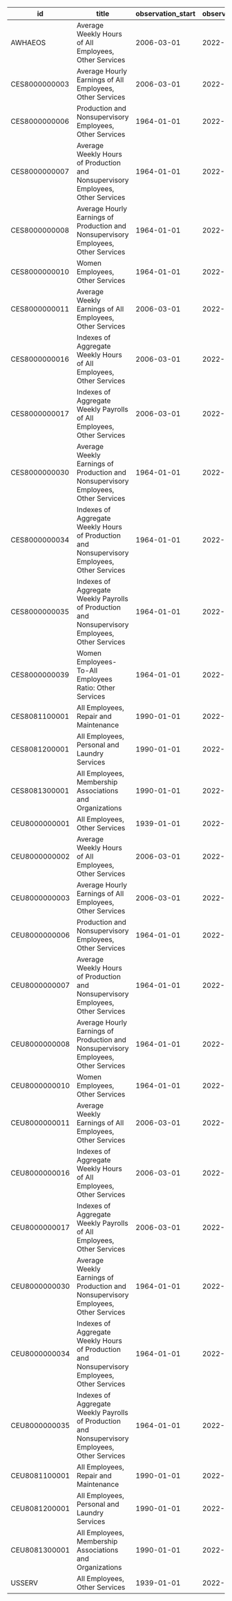 | id            | title                                                                                           | observation_start   | observation_end   |
|---------------|-------------------------------------------------------------------------------------------------|---------------------|-------------------|
| AWHAEOS       | Average Weekly Hours of All Employees, Other Services                                           | 2006-03-01          | 2022-10-01        |
| CES8000000003 | Average Hourly Earnings of All Employees, Other Services                                        | 2006-03-01          | 2022-10-01        |
| CES8000000006 | Production and Nonsupervisory Employees, Other Services                                         | 1964-01-01          | 2022-10-01        |
| CES8000000007 | Average Weekly Hours of Production and Nonsupervisory Employees, Other Services                 | 1964-01-01          | 2022-10-01        |
| CES8000000008 | Average Hourly Earnings of Production and Nonsupervisory Employees, Other Services              | 1964-01-01          | 2022-10-01        |
| CES8000000010 | Women Employees, Other Services                                                                 | 1964-01-01          | 2022-10-01        |
| CES8000000011 | Average Weekly Earnings of All Employees, Other Services                                        | 2006-03-01          | 2022-10-01        |
| CES8000000016 | Indexes of Aggregate Weekly Hours of All Employees, Other Services                              | 2006-03-01          | 2022-10-01        |
| CES8000000017 | Indexes of Aggregate Weekly Payrolls of All Employees, Other Services                           | 2006-03-01          | 2022-10-01        |
| CES8000000030 | Average Weekly Earnings of Production and Nonsupervisory Employees, Other Services              | 1964-01-01          | 2022-10-01        |
| CES8000000034 | Indexes of Aggregate Weekly Hours of Production and Nonsupervisory Employees, Other Services    | 1964-01-01          | 2022-10-01        |
| CES8000000035 | Indexes of Aggregate Weekly Payrolls of Production and Nonsupervisory Employees, Other Services | 1964-01-01          | 2022-10-01        |
| CES8000000039 | Women Employees-To-All Employees Ratio: Other Services                                          | 1964-01-01          | 2022-10-01        |
| CES8081100001 | All Employees, Repair and Maintenance                                                           | 1990-01-01          | 2022-10-01        |
| CES8081200001 | All Employees, Personal and Laundry Services                                                    | 1990-01-01          | 2022-10-01        |
| CES8081300001 | All Employees, Membership Associations and Organizations                                        | 1990-01-01          | 2022-10-01        |
| CEU8000000001 | All Employees, Other Services                                                                   | 1939-01-01          | 2022-10-01        |
| CEU8000000002 | Average Weekly Hours of All Employees, Other Services                                           | 2006-03-01          | 2022-10-01        |
| CEU8000000003 | Average Hourly Earnings of All Employees, Other Services                                        | 2006-03-01          | 2022-10-01        |
| CEU8000000006 | Production and Nonsupervisory Employees, Other Services                                         | 1964-01-01          | 2022-10-01        |
| CEU8000000007 | Average Weekly Hours of Production and Nonsupervisory Employees, Other Services                 | 1964-01-01          | 2022-10-01        |
| CEU8000000008 | Average Hourly Earnings of Production and Nonsupervisory Employees, Other Services              | 1964-01-01          | 2022-10-01        |
| CEU8000000010 | Women Employees, Other Services                                                                 | 1964-01-01          | 2022-10-01        |
| CEU8000000011 | Average Weekly Earnings of All Employees, Other Services                                        | 2006-03-01          | 2022-10-01        |
| CEU8000000016 | Indexes of Aggregate Weekly Hours of All Employees, Other Services                              | 2006-03-01          | 2022-10-01        |
| CEU8000000017 | Indexes of Aggregate Weekly Payrolls of All Employees, Other Services                           | 2006-03-01          | 2022-10-01        |
| CEU8000000030 | Average Weekly Earnings of Production and Nonsupervisory Employees, Other Services              | 1964-01-01          | 2022-10-01        |
| CEU8000000034 | Indexes of Aggregate Weekly Hours of Production and Nonsupervisory Employees, Other Services    | 1964-01-01          | 2022-10-01        |
| CEU8000000035 | Indexes of Aggregate Weekly Payrolls of Production and Nonsupervisory Employees, Other Services | 1964-01-01          | 2022-10-01        |
| CEU8081100001 | All Employees, Repair and Maintenance                                                           | 1990-01-01          | 2022-10-01        |
| CEU8081200001 | All Employees, Personal and Laundry Services                                                    | 1990-01-01          | 2022-10-01        |
| CEU8081300001 | All Employees, Membership Associations and Organizations                                        | 1990-01-01          | 2022-10-01        |
| USSERV        | All Employees, Other Services                                                                   | 1939-01-01          | 2022-10-01        |